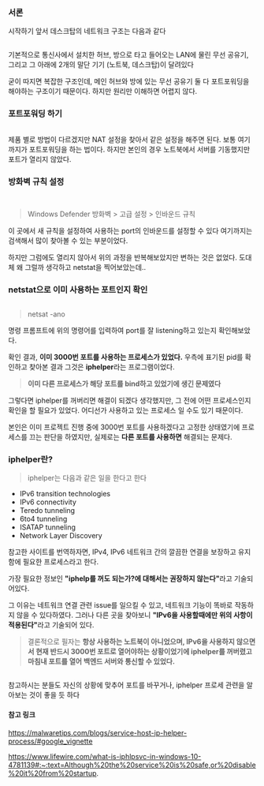 <h3 id="서론">서론</h3>
<p>시작하기 앞서 데스크탑의 네트워크 구조는 다음과 같다</p>
<p><img alt="" src="https://velog.velcdn.com/images/ysj7191/post/cbee428b-71ab-47ef-b78c-8ebba27894ad/image.png" /></p>
<p>기본적으로 통신사에서 설치한 허브, 방으로 타고 들어오는 LAN에 물린 무선 공유기, 그리고 그 아래에 2개의 말단 기기 (노트북, 데스크탑)이 달려있다</p>
<p>굳이 따지면 복잡한 구조인데, 메인 허브와 방에 있는 무선 공유기 둘 다 포트포워딩을 해야하는 구조이기 때문이다. 하지만 원리만 이해하면 어렵지 않다.</p>
<h3 id="포트포워딩-하기">포트포워딩 하기</h3>
<p><img alt="" src="https://velog.velcdn.com/images/ysj7191/post/0fd524cd-d4d7-4eb2-8b4e-0acaa728fbc0/image.png" /></p>
<p>제품 별로 방법이 다르겠지만 NAT 설정을 찾아서 같은 설정을 해주면 된다. 보통 여기까지가 포트포워딩을 하는 법이다. 하지만 본인의 경우 노트북에서 서버를 기동했지만 포트가 열리지 않았다.</p>
<h3 id="방화벽-규칙-설정">방화벽 규칙 설정</h3>
<p><img alt="" src="https://velog.velcdn.com/images/ysj7191/post/cf2912d7-f027-4f21-84a8-aa660bb2e5fe/image.png" /></p>
<p><img alt="" src="https://velog.velcdn.com/images/ysj7191/post/56d1c69b-5324-440a-adb4-debb4e3a82a8/image.png" /></p>
<blockquote>
<p>Windows Defender 방화벽 &gt; 고급 설정 &gt; 인바운드 규칙</p>
</blockquote>
<p>이 곳에서 새 규칙을 설정하여 사용하는 port의 인바운드를 설정할 수 있다
여기까지는 검색해서 많이 찾아볼 수 있는 부분이었다.</p>
<p>하지만 그럼에도 열리지 않아서 위의 과정을 반복해보았지만 변하는 것은 없었다. 도대체 왜 그럴까 생각하고 netstat을 찍어보았는데..</p>
<h3 id="netstat으로-이미-사용하는-포트인지-확인">netstat으로 이미 사용하는 포트인지 확인</h3>
<p><img alt="" src="https://velog.velcdn.com/images/ysj7191/post/ec531a20-ee1e-4fa9-bce5-39008c5588b9/image.png" /></p>
<blockquote>
<p>netsat -ano</p>
</blockquote>
<p>명령 프롬프트에 위의 명령어를 입력하여 port를 잘 listening하고 있는지 확인해보았다.</p>
<p>확인 결과, <strong>이미 3000번 포트를 사용하는 프로세스가 있었다.</strong>
우측에 표기된 pid를 확인하고 찾아본 결과 그것은 <strong>iphelper</strong>라는 프로그램이었다.</p>
<blockquote>
<p><strong>이미 다른 프로세스가 해당 포트를 bind하고 있었기에 생긴 문제였다</strong></p>
</blockquote>
<p>그렇다면 iphelper를 꺼버리면 해결이 되겠다 생각했지만, 그 전에 어떤 프로세스인지 확인을 할 필요가 있었다. 어디선가 사용하고 있는 프로세스 일 수도 있기 때문이다.</p>
<p>본인은 이미 프로젝트 진행 중에 3000번 포트를 사용하겠다고 고정한 상태였기에 프로세스를 끄는 판단을 하였지만, 실제로는 <strong>다른 포트를 사용하면</strong> 해결되는 문제다.</p>
<h3 id="iphelper란">iphelper란?</h3>
<blockquote>
<p>iphelper는 다음과 같은 일을 한다고 한다</p>
</blockquote>
<ul>
<li>IPv6 transition technologies</li>
<li>IPv6 connectivity</li>
<li>Teredo tunneling</li>
<li>6to4 tunneling</li>
<li>ISATAP tunneling</li>
<li>Network Layer Discovery</li>
</ul>
<p>참고한 사이트를 번역하자면, IPv4, IPv6 네트워크 간의 깔끔한 연결을 보장하고 유지함에 필요한 프로세스라고 한다.</p>
<p>가장 필요한 정보인 <strong>&quot;iphelp를 꺼도 되는가?에 대해서는 권장하지 않는다&quot;</strong>라고 기술되어있다.</p>
<p>그 이유는 네트워크 연결 관련 issue를 일으킬 수 있고, 네트워크 기능이 똑바로 작동하지 않을 수 있다하였다. 그러나 다른 곳을 찾아보니 <strong>&quot;IPv6을 사용할때에만 위의 사항이 적용된다&quot;</strong>라고 기술되어 있다. </p>
<blockquote>
<p>결론적으로 필자는 <strong>항상 사용하는 노트북이 아니었으며, IPv6을 사용하지 않으면서 현재 반드시 3000번 포트로 열어야하는 상황이었기에 iphelper를 꺼버렸고 마침내 포트를 열어 백엔드 서버와 통신할 수 있었다.</strong></p>
</blockquote>
<p><img alt="" src="https://velog.velcdn.com/images/ysj7191/post/f63a72ec-7e70-4b8b-af74-381110422b93/image.png" /></p>
<p>참고하시는 분들도 자신의 상황에 맞추어 포트를 바꾸거나, iphelper 프로세 관련을 알아보는 것이 좋을 듯 하다</p>
<h4 id="참고-링크">참고 링크</h4>
<p><a href="https://malwaretips.com/blogs/service-host-ip-helper-process/#google_vignette">https://malwaretips.com/blogs/service-host-ip-helper-process/#google_vignette</a></p>
<p><a href="https://www.lifewire.com/what-is-iphlpsvc-in-windows-10-4781139#:~:text=Although%20the%20service%20is%20safe,or%20disable%20it%20from%20startup">https://www.lifewire.com/what-is-iphlpsvc-in-windows-10-4781139#:~:text=Although%20the%20service%20is%20safe,or%20disable%20it%20from%20startup</a>.</p>